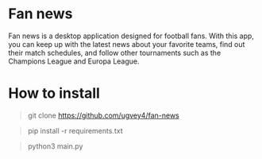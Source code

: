 # Fan news

Fan news is a desktop application designed for football fans. With this app, you can keep up with the latest news about your favorite teams, find out their match schedules, and follow other tournaments such as the Champions League and Europa League.

# How to install
> git clone https://github.com/ugvey4/fan-news

> pip install -r requirements.txt

> python3 main.py
